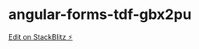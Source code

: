 # angular-forms-tdf-gbx2pu

[Edit on StackBlitz ⚡️](https://stackblitz.com/edit/angular-forms-tdf-gbx2pu)